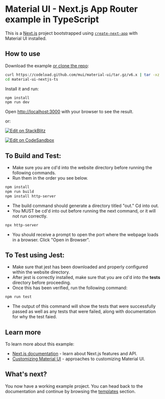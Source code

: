 # Material UI - Next.js App Router example in TypeScript

This is a [Next.js](https://nextjs.org/) project bootstrapped using [`create-next-app`](https://github.com/vercel/next.js/tree/HEAD/packages/create-next-app) with Material UI installed.

## How to use

Download the example [or clone the repo](https://github.com/mui/material-ui):

<!-- #default-branch-switch -->

```bash
curl https://codeload.github.com/mui/material-ui/tar.gz/v6.x | tar -xz --strip=2  material-ui-6.x/examples/material-ui-nextjs-ts
cd material-ui-nextjs-ts
```

Install it and run:

```bash
npm install
npm run dev
```

Open [http://localhost:3000](http://localhost:3000) with your browser to see the result.

or:

<!-- #default-branch-switch -->

[![Edit on StackBlitz](https://developer.stackblitz.com/img/open_in_stackblitz.svg)](https://stackblitz.com/github/mui/material-ui/tree/v6.x/examples/material-ui-nextjs-ts)

[![Edit on CodeSandbox](https://codesandbox.io/static/img/play-codesandbox.svg)](https://codesandbox.io/p/sandbox/github/mui/material-ui/tree/v6.x/examples/material-ui-nextjs-ts)

## To Build and Test:

* Make sure you are cd'd into the website directory before running the following commands.
* Run them in the order you see below.

```bash
npm install
npm run build
npm install http-server
```
* The build command should generate a directory titled "out." Cd into out.
* You MUST be cd'd into out before running the next command, or it will not run correctly.

```bash
npx http-server
```

* You should receive a prompt to open the port where the webpage loads in a browser. Click "Open in Browser".


## To Test using Jest:

* Make sure that jest has been downloaded and properly configured within the website directory.
* After jest is correctly installed, make sure that you are cd'd into the __tests__ directory before proceeding. 
* Once this has been verified, run the following command:

```bash
npm run test
```
* The output of this command will show the tests that were successfully passed as well as any tests that were failed, along with documentation for why the test faied.

## Learn more

To learn more about this example:

- [Next.js documentation](https://nextjs.org/docs) - learn about Next.js features and API.
- [Customizing Material UI](https://mui.com/material-ui/customization/how-to-customize/) - approaches to customizing Material UI.

## What's next?

<!-- #default-branch-switch -->

You now have a working example project.
You can head back to the documentation and continue by browsing the [templates](https://mui.com/material-ui/getting-started/templates/) section.
